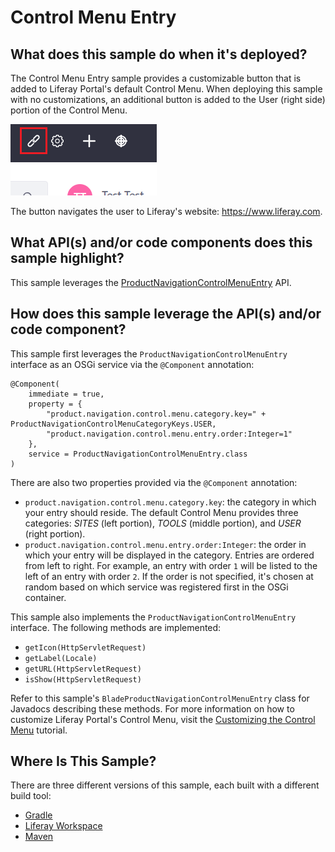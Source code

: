 # Control Menu Entry [](id=control-menu-entry)

## What does this sample do when it's deployed? [](id=what-does-this-sample-do-when-its-deployed)

The Control Menu Entry sample provides a customizable button that is added to
Liferay Portal's default Control Menu. When deploying this sample with no
customizations, an additional button is added to the User (right side) portion
of the Control Menu.

![Figure 1: The User area of the Control Menu is provided an additional link button when the Control Menu Entry sample is deployed to @product@.](../../../images/controlmenuentry.png)

The button navigates the user to Liferay's website: https://www.liferay.com.

## What API(s) and/or code components does this sample highlight? [](id=what-apis-and-or-code-components-does-this-sample-highlight)

This sample leverages the
[ProductNavigationControlMenuEntry](@app-ref@/web-experience/latest/javadocs/com/liferay/product/navigation/control/menu/ProductNavigationControlMenuEntry.html)
API.

## How does this sample leverage the API(s) and/or code component? [](id=how-does-this-sample-leverage-the-apis-and-or-code-component)

This sample first leverages the `ProductNavigationControlMenuEntry` interface as
an OSGi service via the `@Component` annotation:

    @Component(
        immediate = true,
        property = {
            "product.navigation.control.menu.category.key=" + ProductNavigationControlMenuCategoryKeys.USER,
            "product.navigation.control.menu.entry.order:Integer=1"
        },
        service = ProductNavigationControlMenuEntry.class
    )

There are also two properties provided via the `@Component` annotation:

- `product.navigation.control.menu.category.key`: the category in which your
   entry should reside. The default Control Menu provides three categories:
   *SITES* (left portion), *TOOLS* (middle portion), and *USER* (right portion).
- `product.navigation.control.menu.entry.order:Integer`: the order in which your
   entry will be displayed in the category. Entries are ordered from left to
   right. For example, an entry with order `1` will be listed to the left of an
   entry with order `2`. If the order is not specified, it's chosen at random
   based on which service was registered first in the OSGi container.

This sample also implements the `ProductNavigationControlMenuEntry` interface.
The following methods are implemented:

- `getIcon(HttpServletRequest)`
- `getLabel(Locale)`
- `getURL(HttpServletRequest)`
- `isShow(HttpServletRequest)`

Refer to this sample's `BladeProductNavigationControlMenuEntry` class for
Javadocs describing these methods. For more information on how to customize
Liferay Portal's Control Menu, visit the
[Customizing the Control Menu](/develop/tutorials/-/knowledge_base/7-1/customizing-the-control-menu)
tutorial.

## Where Is This Sample? [](id=where-is-this-sample)

There are three different versions of this sample, each built with a different
build tool:

- [Gradle](https://github.com/liferay/liferay-blade-samples/tree/7.1/gradle/extensions/control-menu-entry)
- [Liferay Workspace](https://github.com/liferay/liferay-blade-samples/tree/7.1/liferay-workspace/extensions/control-menu-entry)
- [Maven](https://github.com/liferay/liferay-blade-samples/tree/7.1/maven/extensions/control-menu-entry)
